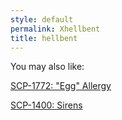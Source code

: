 ```yaml
---
style: default
permalink: Xhellbent
title: hellbent
---
```

You may also like:

[SCP-1772: "Egg" Allergy](http://scp-wiki.net/scp-1772)

[SCP-1400: Sirens](http://scp-wiki.net/scp-1400)
